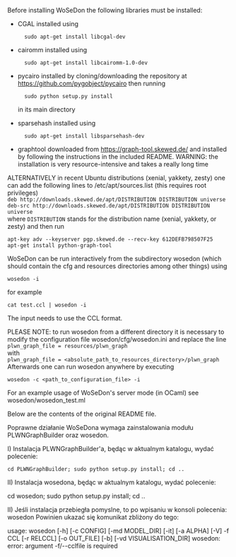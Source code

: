 Before installing WoSeDon the following libraries must be installed:

* CGAL installed using

        sudo apt-get install libcgal-dev

* cairomm installed using

        sudo apt-get install libcairomm-1.0-dev

* pycairo installed by cloning/downloading the repository at https://github.com/pygobject/pycairo then running

        sudo python setup.py install
  in its main directory

* sparsehash installed using

        sudo apt-get install libsparsehash-dev

* graphtool downloaded from https://graph-tool.skewed.de/ and installed by following the instructions in the included README.
  WARNING: the installation is very resource-intensive and takes a really long time

ALTERNATIVELY in recent Ubuntu distributions (xenial, yakkety, zesty) one can add the following lines to /etc/apt/sources.list (this requires root privileges)  
`deb http://downloads.skewed.de/apt/DISTRIBUTION DISTRIBUTION universe`  
`deb-src http://downloads.skewed.de/apt/DISTRIBUTION DISTRIBUTION universe`  
where `DISTRIBUTION` stands for the distribution name (xenial, yakkety, or zesty) and then run

    apt-key adv --keyserver pgp.skewed.de --recv-key 612DEFB798507F25
    apt-get install python-graph-tool

WoSeDon can be run interactively from the subdirectory wosedon (which should contain the cfg and resources directories among other things) using

    wosedon -i  
for example

    cat test.ccl | wosedon -i
The input needs to use the CCL format.

PLEASE NOTE: to run wosedon from a different directory it is necessary to modify the configuration file wosedon/cfg/wosedon.ini and replace the line  
`plwn_graph_file = resources/plwn_graph`  
with  
`plwn_graph_file = <absolute_path_to_resources_directory>/plwn_graph`  
Afterwards one can run wosedon anywhere by executing

    wosedon -c <path_to_configuration_file> -i

For an example usage of WoSeDon's server mode (in OCaml) see wosedon/wosedon_test.ml

Below are the contents of the original README file.

Poprawne działanie WoSeDona wymaga zainstalowania modułu PLWNGraphBuilder oraz wosedon.

I) Instalacja PLWNGraphBuilder'a, będąc w aktualnym katalogu, wydać polecenie:

    cd PLWNGraphBuilder; sudo python setup.py install; cd ..

II) Instalacja wosedona, będąc w aktualnym katalogu, wydać polecenie:

  cd wosedon; sudo python setup.py install; cd ..


II) Jeśli instalacja przebiegła pomyslne, to po wpisaniu w konsoli polecenia: wosedon
    Powinien ukazać się komunikat zbliżony do tego:

usage: wosedon [-h] [-c CONFIG] [-md MODEL_DIR] [-it] [-a ALPHA] [-V] -f CCL
               [-r RELCCL] [-o OUT_FILE] [-b] [-vd VISUALISATION_DIR]
wosedon: error: argument -f/--cclfile is required

